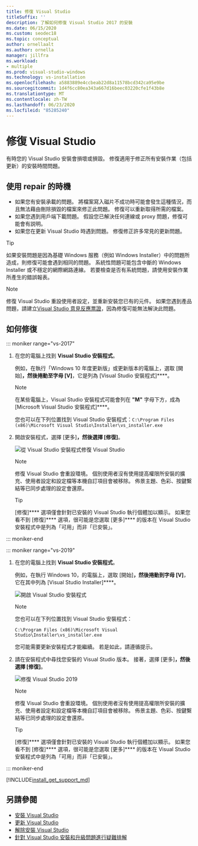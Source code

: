 ```yaml
---
title: 修復 Visual Studio
titleSuffix: ''
description: 了解如何修復 Visual Studio 2017 的安裝
ms.date: 06/15/2020
ms.custom: seodec18
ms.topic: conceptual
author: ornellaalt
ms.author: ornella
manager: jillfra
ms.workload:
- multiple
ms.prod: visual-studio-windows
ms.technology: vs-installation
ms.openlocfilehash: a5883889e4ccbeab22d8a11578bcd342ca95e9be
ms.sourcegitcommit: 1d4f6cc80ea343a667d16beec03220cfe1f43b8e
ms.translationtype: MT
ms.contentlocale: zh-TW
ms.lasthandoff: 06/23/2020
ms.locfileid: "85285240"
---
```

# <a name="repair-visual-studio"></a>修復 Visual Studio

有時您的 Visual Studio 安裝會損壞或損毀。 修復適用于修正所有安裝作業（包括更新）的安裝時間問題。

## <a name="when-to-use-repair"></a>使用 repair 的時機
* 如果您有安裝承載的問題。 將檔案寫入磁片不成功時可能會發生這種情況，而且無法藉由刪除損毀的檔案來修正此問題。 修復可以重新取得所需的檔案。 
* 如果您遇到用戶端下載問題。 假設您已解決任何連線或 proxy 問題，修復可能會有説明。 
* 如果您在更新 Visual Studio 時遇到問題。 修復修正許多常見的更新問題。 

> [!TIP] 
> 如果安裝問題是因為基礎 Windows 服務（例如 Windows Installer）中的問題所造成，則修復可能會遇到相同的問題。 系統性問題可能包含中斷的 Windows Installer 或不穩定的網際網路連線。 若要檢查是否有系統問題，請使用安裝作業所產生的錯誤報表。

> [!NOTE] 
> 修復 Visual Studio 重設使用者設定，並重新安裝您已有的元件。 如果您遇到產品問題，請建立[Visual Studio 意見反應票證](https://developercommunity.visualstudio.com/content/problem/post.html?space=8)，因為修復可能無法解決此問題。

## <a name="how-to-repair"></a>如何修復
::: moniker range="vs-2017"

1. 在您的電腦上找到 **Visual Studio 安裝程式**。

     例如，在執行「Windows 10 年度更新版」或更新版本的電腦上，選取 [開始]****，然後捲動至字母 [V]****，它是列為 [Visual Studio 安裝程式]****。

   > [!NOTE]
   > 在某些電腦上，Visual Studio 安裝程式可能會列在 **"M"** 字母下方，成為 [Microsoft Visual Studio 安裝程式]****。
   >
   > 您也可以在下列位置找到 Visual Studio 安裝程式：`C:\Program Files (x86)\Microsoft Visual Studio\Installer\vs_installer.exe`

1. 開啟安裝程式，選擇 [更多]****，然後選擇 [修復]****。

    ![從 Visual Studio 安裝程式修復 Visual Studio](media/repair-visual-studio.png "從 Visual Studio 安裝程式修復 Visual Studio")

   > [!NOTE]
   > 修復 Visual Studio 會重設環境。 個別使用者沒有使用提高權限所安裝的擴充、使用者設定和設定檔等本機自訂項目會被移除。 佈景主題、色彩、按鍵繫結等已同步處理的設定會還原。
   >

   > [!TIP]
   > [修復]**** 選項僅會針對已安裝的 Visual Studio 執行個體加以顯示。 如果您看不到 [修復]**** 選項，很可能是您選取 [更多]**** 的版本在 Visual Studio 安裝程式中是列為「可用」而非「已安裝」。

::: moniker-end

::: moniker range="vs-2019"

1. 在您的電腦上找到 **Visual Studio 安裝程式**。

     例如，在執行 Windows 10，的電腦上，選取 [開始]****，然後捲動到字母 [V]****，它在其中列為 [Visual Studio Installer]****。

     ![開啟 Visual Studio 安裝程式](media/vs-2019/vs-installer-windows-start.png "開啟 Visual Studio 安裝程式")

     > [!NOTE]
     > 您也可以在下列位置找到 Visual Studio 安裝程式：
     >
     > `C:\Program Files (x86)\Microsoft Visual Studio\Installer\vs_installer.exe`

    您可能需要更新安裝程式才能繼續。 若是如此，請遵循提示。

1. 請在安裝程式中尋找您安裝的 Visual Studio 版本。 接著，選擇 [更多]****，然後選擇 [修復]****。

     ![修復 Visual Studio 2019](media/vs-2019/vs-installer-repair.png "修復 Visual Studio 2019")

   > [!NOTE]
   > 修復 Visual Studio 會重設環境。 個別使用者沒有使用提高權限所安裝的擴充、使用者設定和設定檔等本機自訂項目會被移除。 佈景主題、色彩、按鍵繫結等已同步處理的設定會還原。
   >

   > [!TIP]
   > [修復]**** 選項僅會針對已安裝的 Visual Studio 執行個體加以顯示。 如果您看不到 [修復]**** 選項，很可能是您選取 [更多]**** 的版本在 Visual Studio 安裝程式中是列為「可用」而非「已安裝」。

::: moniker-end

[!INCLUDE[install_get_support_md](includes/install_get_support_md.md)]

## <a name="see-also"></a>另請參閱

* [安裝 Visual Studio](install-visual-studio.md)
* [更新 Visual Studio](update-visual-studio.md)
* [解除安裝 Visual Studio](uninstall-visual-studio.md)
* [針對 Visual Studio 安裝和升級問題進行疑難排解](troubleshooting-installation-issues.md)
